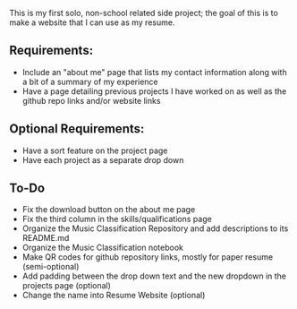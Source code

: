 This is my first solo, non-school related side project; the goal of this is to make a website that I can use as my resume.

## Requirements:
* Include an "about me" page that lists my contact information along with a bit of a summary of my experience
* Have a page detailing previous projects I have worked on as well as the github repo links and/or website links

## Optional Requirements:
* Have a sort feature on the project page
* Have each project as a separate drop down


## To-Do
* Fix the download button on the about me page
* Fix the third column in the skills/qualifications page
* Organize the Music Classification Repository and add descriptions to its README.md
* Organize the Music Classification notebook 
* Make QR codes for github repository links, mostly for paper resume (semi-optional) 
* Add padding between the drop down text and the new dropdown in the projects page (optional)
* Change the name into Resume Website (optional)
